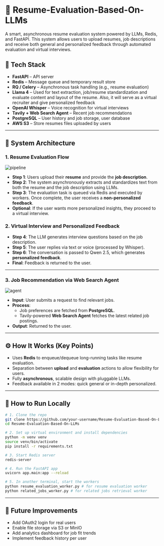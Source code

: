 # 🧠 Resume-Evaluation-Based-On-LLMs

A smart, asynchronous resume evaluation system powered by LLMs, Redis, and FastAPI. This system allows users to upload resumes, job descriptions and receive both general and personalized feedback through automated evaluation and virtual interviews.

## 🔧 Tech Stack

- **FastAPI** – API server
- **Redis** – Message queue and temporary result store
- **RQ / Celery** – Asynchronous task handling (e.g., resume evaluation)
- **Llama 4** – Used for text extraction, job/resume standardization and evaluate content and layout of the resume. Also, it will serve as a virtual recruiter and give personalized feedback
- **OpenAI Whisper** – Voice recognition for virtual interviews
- **Tavily + Web Search Agent** – Recent job recommendations
- **PostgreSQL** – User history and job storage, user database
- **AWS S3** – Store resumes files uploaded by users

---

## 🚀 System Architecture

### 1. Resume Evaluation Flow

![pipeline](https://github.com/user-attachments/assets/40f75ec5-7624-4539-9e13-4c62e0013cea)

- **Step 1**: Users upload their **resume** and provide the **job description**.
- **Step 2**: The system asynchronously extracts and standardizes text from both the resume and the job description using LLMs.
- **Step 3**: The evaluation task is queued via Redis and executed by workers. Once complete, the user receives a **non-personalized feedback**.
- **Optional**: If the user wants more personalized insights, they proceed to a virtual interview.

### 2. Virtual Interview and Personalized Feedback

- **Step 4**: The LLM generates interview questions based on the job description.
- **Step 5**: The user replies via text or voice (processed by Whisper).
- **Step 6**: The conversation is passed to Qwen 2.5, which generates **personalized feedback**.
- **Final**: Feedback is returned to the user.

---

### 3. Job Recommendation via Web Search Agent

![agent](https://github.com/user-attachments/assets/986a83f0-c182-4bb4-9f75-af56cd0dc805)


- **Input**: User submits a request to find relevant jobs.
- **Process**:
  - Job preferences are fetched from **PostgreSQL**.
  - Tavily-powered **Web Search Agent** fetches the latest related job postings.
- **Output**: Returned to the user.

---


## ⚙️ How It Works (Key Points)

- Uses **Redis** to enqueue/dequeue long-running tasks like resume evaluation.
- Separation between **upload** and **evaluation** actions to allow flexibility for users.
- Fully **asynchronous**, scalable design with pluggable LLMs.
- Feedback available in 2 modes: quick general or in-depth personalized.

---

## 🧪 How to Run Locally

```bash
# 1. Clone the repo
git clone https://github.com/your-username/Resume-Evaluation-Based-On-LLMs.git
cd Resume-Evaluation-Based-On-LLMs

# 2. Set up virtual environment and install dependencies
python -m venv venv
source venv/bin/activate
pip install -r requirements.txt

# 3. Start Redis server
redis-server

# 4. Run the FastAPI app
uvicorn app.main:app --reload

# 5. In another terminal, start the workers
python resume_evaluation_worker.py # for resume evaluation worker
python related_jobs_worker.py # for related jobs retrieval worker
```

---


## 📌 Future Improvements

- Add OAuth2 login for real users
- Enable file storage via S3 or MinIO
- Add analytics dashboard for job fit trends
- Implement feedback history per user

